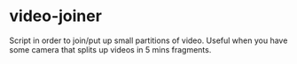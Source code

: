 # video-joiner
Script in order to join/put up small partitions of video. Useful when you have some camera that splits up videos in 5 mins fragments.
